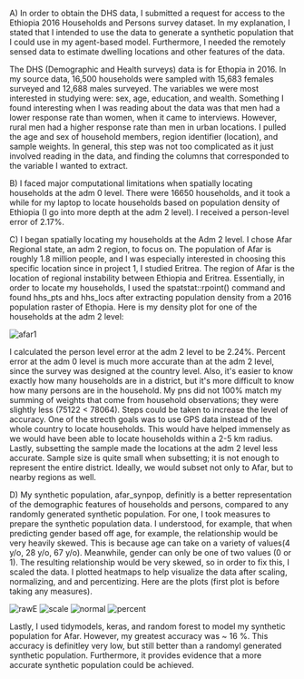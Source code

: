 A) In order to obtain the DHS data, I submitted a request for access to the Ethiopia 2016 Households and Persons survey dataset. In my explanation, I stated that I intended to use the data to generate a synthetic population that I could use in my agent-based model. Furthermore, I needed the remotely sensed data to estimate dwelling locations and other features of the data.

   The DHS (Demographic and Health surveys) data is for Ethopia in 2016. In my source data, 16,500 households were sampled with 15,683 females surveyed and 12,688 males surveyed. The variables we were most interested in studying were: sex, age, education, and wealth. Something I found interesting when I was reading about the data was that men had a lower response rate than women, when it came to interviews. However, rural men had a higher response rate than men in urban locations. I pulled the age and sex of household members, region identifier (location), and sample weights. In general, this step was not too complicated as it just involved reading in the data, and finding the columns that corresponded to the variable I wanted to extract. 

B) I faced major computational limitations when spatially locating households at the adm 0 level. There were 16650 households, and it took a while for my laptop to locate households based on population density of Ethiopia (I go into more depth at the adm 2 level). I received a person-level error of 2.17%. 

C) I began spatially locating my households at the Adm 2 level. I chose Afar Regional state, an adm 2 region, to focus on. The population of Afar is roughly 1.8 million people, and I was especially interested in choosing this specific location since in project 1, I studied Eritrea. The region of Afar is the location of regional instability between Ethiopia and Eritrea. Essentially, in order to locate my households, I used the spatstat::rpoint() command and found hhs_pts and hhs_locs after extracting population density from a 2016 population raster of Ethopia. Here is my density plot for one of the households at the adm 2 level:

![afar1](https://user-images.githubusercontent.com/60228374/97117299-1cb0df80-16d9-11eb-9850-93d9f27f8dc6.png)

I calculated the person level error at the adm 2 level to be 2.24%. Percent error at the adm 0 level is much more accurate than at the adm 2 level, since the survey was designed at the country level. Also, it's easier to know exactly how many households are in a district, but it's more difficult to know how many persons are in the household. My pns did not 100% match my summing of weights that come from household observations; they were slightly less (75122 < 78064). Steps could be taken to increase the level of accuracy. One of the strecth goals was to use GPS data instead of the whole country to locate households. This would have helped immensely as we would have been able to locate households within a 2-5 km radius. Lastly, subsetting the sample made the locations at the adm 2 level less accurate. Sample size is quite small when subsetting; it is not enough to represent the entire district. Ideally, we would subset not only to Afar, but to nearby regions as well.

D) My synthetic population, afar_synpop, definitly is a better representation of the demographic features of households and persons, compared to any randomly generated synthetic population. For one, I took measures to prepare the synthetic population data. I understood, for example, that when predicting gender based off age, for example, the relationship would be very heavily skewed. This is because age can take on a variety of values(4 y/o, 28 y/o, 67 y/o). Meanwhile, gender can only be one of two values (0 or 1). The resulting relationship would be very skewed, so in order to fix this, I scaled the data. I plotted heatmaps to help visualize the data after scaling, normalizing, and and percentizing. Here are the plots (first plot is before taking any measures). 


![rawE](https://user-images.githubusercontent.com/60228374/97117222-a3b18800-16d8-11eb-8e51-51fca1d5c512.png)
![scale](https://user-images.githubusercontent.com/60228374/97117223-a613e200-16d8-11eb-80af-f879539b124b.png)
![normal](https://user-images.githubusercontent.com/60228374/97117224-a7dda580-16d8-11eb-811c-74748dd92be6.png)
![percent](https://user-images.githubusercontent.com/60228374/97117228-aad89600-16d8-11eb-9c3e-2df5de5a2919.png)


Lastly, I used tidymodels, keras, and random forest to model my synthetic population for Afar. However, my greatest accuracy was ~ 16 %. This accuracy is definitley very low, but still better than a randomyl generated synthetic population. Furthermore, it provides evidence that a more accurate synthetic population could be achieved. 


